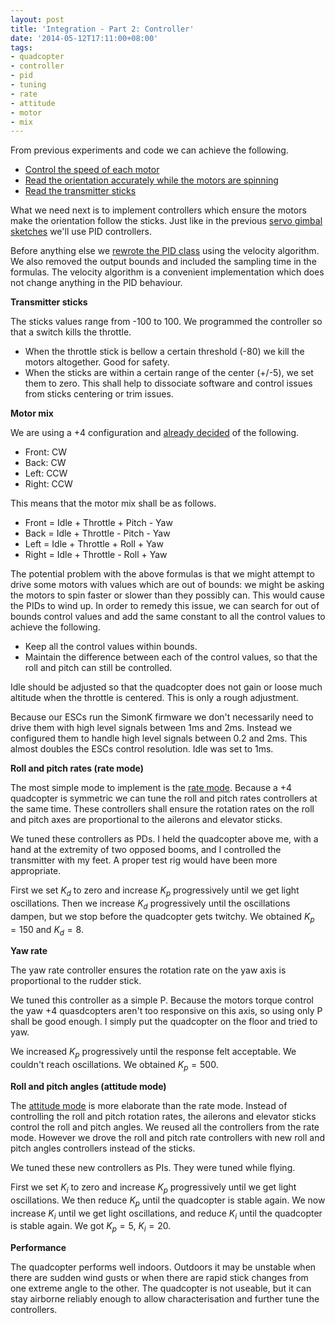 ```yaml
---
layout: post
title: 'Integration - Part 2: Controller'
date: '2014-05-12T17:11:00+08:00'
tags:
- quadcopter
- controller
- pid
- tuning
- rate
- attitude
- motor
- mix
---
```

From previous experiments and code we can achieve the following.

- [Control the speed of each motor](https://robokitchen.tumblr.com/post/84759084465/490hz-esc-control)
- [Read the orientation accurately while the motors are spinning](https://robokitchen.tumblr.com/post/83673830666/putting-things-together-part-1-imu)
- [Read the transmitter sticks](https://robokitchen.tumblr.com/post/72492489551/decoding-a-ppm-sum-signal)

What we need next is to implement controllers which ensure the motors make the orientation follow the sticks. Just like in the previous [servo gimbal sketches](https://robokitchen.tumblr.com/post/70087874691/servo-gimbal-control) we'll use PID controllers.

Before anything else we [rewrote the PID class](https://github.com/marcv81/quadcopter/commit/f435ba1c162bf051f12005277b851002b1ee06f4) using the velocity algorithm. We also removed the output bounds and included the sampling time in the formulas. The velocity algorithm is a convenient implementation which does not change anything in the PID behaviour.

**Transmitter sticks**

The sticks values range from -100 to 100. We programmed the controller so that a switch kills the throttle.

- When the throttle stick is bellow a certain threshold (-80) we kill the motors altogether. Good for safety.
- When the sticks are within a certain range of the center (+/-5), we set them to zero. This shall help to dissociate software and control issues from sticks centering or trim issues.

**Motor mix**

We are using a +4 configuration and [already decided](https://robokitchen.tumblr.com/post/78482282412/flight-controller) of the following.

- Front: CW
- Back: CW
- Left: CCW
- Right: CCW

This means that the motor mix shall be as follows.

- Front = Idle + Throttle + Pitch - Yaw
- Back = Idle + Throttle - Pitch - Yaw
- Left = Idle + Throttle + Roll + Yaw
- Right = Idle + Throttle - Roll + Yaw

The potential problem with the above formulas is that we might attempt to drive some motors with values which are out of bounds: we might be asking the motors to spin faster or slower than they possibly can. This would cause the PIDs to wind up. In order to remedy this issue, we can search for out of bounds control values and add the same constant to all the control values to achieve the following.

- Keep all the control values within bounds.
- Maintain the difference between each of the control values, so that the roll and pitch can still be controlled.

Idle should be adjusted so that the quadcopter does not gain or loose much altitude when the throttle is centered. This is only a rough adjustment.

Because our ESCs run the SimonK firmware we don't necessarily need to drive them with high level signals between 1ms and 2ms. Instead we configured them to handle high level signals between 0.2 and 2ms. This almost doubles the ESCs control resolution. Idle was set to 1ms.

**Roll and pitch rates (rate mode)**

The most simple mode to implement is the [rate mode](https://github.com/marcv81/quadcopter/commit/b33cf043b2c671b4113e2edc304edb97fdb98be7). Because a +4 quadcopter is symmetric we can tune the roll and pitch rates controllers at the same time. These controllers shall ensure the rotation rates on the roll and pitch axes are proportional to the ailerons and elevator sticks.

We tuned these controllers as PDs. I held the quadcopter above me, with a hand at the extremity of two opposed booms, and I controlled the transmitter with my feet. A proper test rig would have been more appropriate.

First we set $K_d$ to zero and increase $K_p$ progressively until we get light oscillations. Then we increase $K_d$ progressively until the oscillations dampen, but we stop before the quadcopter gets twitchy. We obtained $K_p = 150$ and $K_d = 8$.

**Yaw rate**

The yaw rate controller ensures the rotation rate on the yaw axis is proportional to the rudder stick.

We tuned this controller as a simple P. Because the motors torque control the yaw +4 quasdcopters aren't too responsive on this axis, so using only P shall be good enough. I simply put the quadcopter on the floor and tried to yaw.

We increased $K_p$ progressively until the response felt acceptable. We couldn't reach oscillations. We obtained $K_p = 500$.

**Roll and pitch angles (attitude mode)**

The [attitude mode](https://github.com/marcv81/quadcopter/commit/592156a8373c5254e0757b7ae110d22cd292f824) is more elaborate than the rate mode. Instead of controlling the roll and pitch rotation rates, the ailerons and elevator sticks control the roll and pitch angles. We reused all the controllers from the rate mode. However we drove the roll and pitch rate controllers with new roll and pitch angles controllers instead of the sticks.

We tuned these new controllers as PIs. They were tuned while flying.

First we set $K_i$ to zero and increase $K_p$ progressively until we get light oscillations. We then reduce $K_p$ until the quadcopter is stable again. We now increase $K_i$ until we get light oscillations, and reduce $K_i$ until the quadcopter is stable again. We got $K_p = 5$, $K_i = 20$.

**Performance**

The quadcopter performs well indoors. Outdoors it may be unstable when there are sudden wind gusts or when there are rapid stick changes from one extreme angle to the other. The quadcopter is not useable, but it can stay airborne reliably enough to allow characterisation and further tune the controllers.
